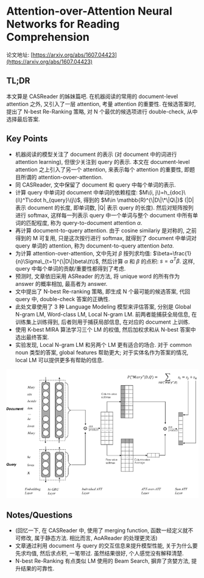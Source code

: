 # Attention-over-Attention Neural Networks for Reading Comprehension

论文地址: [https://arxiv.org/abs/1607.04423](https://arxiv.org/abs/1607.04423)

## TL;DR

本文算是 CASReader 的姊妹篇吧. 在机器阅读的常用的 document-level attention 之外, 又引入了一层 attention, 考量 attention 的重要性. 在候选答案时, 提出了 N-best Re-Ranking 策略, 对 N 个最优的候选项进行 double-check, 从中选择最后答案.

## Key Points

* 机器阅读的模型关注了 document 的表示 \(对 document 中的词进行 attention learning\), 但很少关注到 query 的表示. 本文在 document-level attention 之上引入了另一个 attention, 来表示每个 attention 的重要性, 即题目所谓的 attention-ovoer-attention.
* 同 CASReader, 文中保留了 document 和 query 中每个单词的表示.
* 计算 query 中单词对 document 中单词的依赖程度: $M\(i, j\)=h_{doc}\(i\)^T\cdot h_{query}\(j\)$, 得到的 $M\in \mathbb{R}^{\|D\|\*\|Q\|}$ \(\|D\| 表示 document 的长度, 即单词数, \|Q\| 表示 query 的长度\). 然后对矩阵按列进行 softmax, 这样每一列表示 query 中一个单词与整个 document 中所有单词的匹配程度, 称为 query-to-document attention $\alpha$.
* 再计算 document-to-query attention. 由于 cosine similariy 是对称的, 之前得到的 M 可复用, 只是这次按行进行 softmax, 就得到了 document 中单词对 query 单词的 attention, 称为 document-to-query attention $beta$.
* 为计算 attention-over-attention, 文中先对 $\beta$ 按列求均值: $\beta=\frac{1}{n}\Sigma\_{t=1}^{\|D\|}beta\(t\)$, 然后计算 $\alpha$ 和 $\beta$ 的点积: $s=\alpha^T \beta$. 这样, query 中每个单词的贡献/重要性都得到了考虑.
* 预测时, 文章依旧采用 ASReader 的方法, 将 unique word 的所有作为 answer 的概率相加, 最高者为 answer.
* 文中提出了 N-best Re-ranking 策略, 即生成 N 个最可能的候选答案, 代回 query 中, double-check 答案的正确性.
* 此处文章使用了 3 种 Language Modeling 模型来评估答案, 分别是 Global N-gram LM, Word-class LM, Local N-gram LM. 前两者能捕获全局信息, 在训练集上训练得到, 后者则用于捕获局部信息, 在对应的 document 上训练.
* 使用 K-best MIRA 算法学习三个 LM 的权值, 然后加权求和从 N-best 答案中选出最终答案.
* 实验发现, Local N-gram LM 和另两个 LM 更有适合的场合. 对于 common noun 类型的答案, global features 帮助更大; 对于实体名作为答案的情况, local LM 可以提供更多有帮助的信息.

![AoAReader.png](../../.gitbook/assets/aoareader.png)

## Notes/Questions

* \(回忆一下, 在 CASReader 中, 使用了 merging function, 函数一经定义就不可修改, 属于静态方法. 相比而言, AoAReader 的处理更灵活\)
* 文章通过利用 document 与 query 的交互信息来提升模型性能, 关于为什么要先求均值, 然后求点积, 一笔带过. 虽然结果很好, 个人感觉没有解释清楚.
* N-best Re-Ranking 有点类似 LM 使用的 Beam Search, 摒弃了贪婪方法, 提升结果的可靠性.

